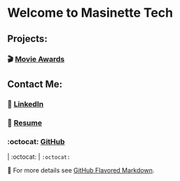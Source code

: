 # Welcome to Masinette Tech


## Projects:
### 🎬 [Movie Awards](https://masinette.github.io/shopify-shoppies/)

## Contact Me:
### 📎 [LinkedIn](https://ca.linkedin.com/in/toni-ann-samuels?trk=profile-badge)
### 📎 [Resume](https://www.canva.com/design/DAEZhns-vds/EmOaaGKbXfGiJ2c7uN6TqQ/view?utm_content=DAEZhns-vds&utm_campaign=designshare&utm_medium=link&utm_source=publishsharelink)
### :octocat: [GitHub](https://github.com/masinette)

| :octocat: | `:octocat:` 







📌 For more details see [GitHub Flavored Markdown](https://guides.github.com/features/mastering-markdown/).
